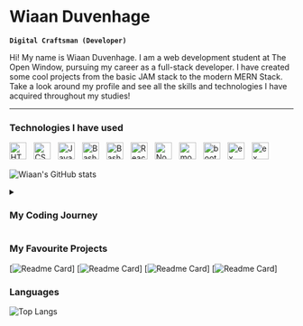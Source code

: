 # Wiaan Duvenhage

**`Digital Craftsman (Developer)`**

Hi! My name is Wiaan Duvenhage. I am a web development student at The Open Window, pursuing my career as a full-stack developer. I have created some cool projects from the basic JAM stack to the modern MERN Stack. Take a look around my profile and see all the skills and technologies I have acquired throughout my studies!

---

### Technologies I have used

<img align="left" alt="HTML" width="30px" style="padding-right:10px;" src="https://cdn.jsdelivr.net/gh/devicons/devicon/icons/html5/html5-plain.svg" />
<img align="left" alt="CSS" width="30px" style="padding-right:10px;" src="https://cdn.jsdelivr.net/gh/devicons/devicon/icons/css3/css3-plain.svg" />
<img align="left" alt="JavaScript" width="30px" style="padding-right:10px;" src="https://cdn.jsdelivr.net/gh/devicons/devicon/icons/javascript/javascript-plain.svg" />
<img align="left" alt="Bash" width="30px" style="padding-right:10px;" src="https://cdn.jsdelivr.net/gh/devicons/devicon/icons/typescript/typescript-original.svg" />
<img align="left" alt="Bash" width="30px" style="padding-right:10px;" src="https://cdn.jsdelivr.net/gh/devicons/devicon/icons/angularjs/angularjs-plain.svg" />
<img align="left" alt="React" width="30px" style="padding-right:10px;" src="https://cdn.jsdelivr.net/gh/devicons/devicon/icons/react/react-original.svg" />
<img align="left" alt="NodeJS" width="30px" style="padding-right:10px;" src="https://cdn.jsdelivr.net/gh/devicons/devicon/icons/nodejs/nodejs-original.svg" />
<img align="left" alt="mongodb" width="30px" style="padding-right:10px;" src="https://cdn.jsdelivr.net/gh/devicons/devicon/icons/mongodb/mongodb-original.svg" />
<img align="left" alt="bootstrap" width="30px" style="padding-right:10px;" src="https://cdn.jsdelivr.net/gh/devicons/devicon/icons/bootstrap/bootstrap-original.svg" />
<img align="left" alt="ex" width="30px" style="padding-right:10px;" src="https://cdn.jsdelivr.net/gh/devicons/devicon/icons/express/express-original.svg" />
<img align="left" alt="ex" width="30px" style="padding-right:10px;" src="https://cdn.jsdelivr.net/gh/devicons/devicon/icons/firebase/firebase-plain.svg" />



<br/>
<br/>

![Wiaan's GitHub stats](https://github-readme-stats.vercel.app/api?username=wiaandev&show_icons=true&theme=dark)

<details>
 <summary><h3>My Coding Journey</h3></summary>
My cousin introduced me to the life of software development when I was 17 and the workflow it entailed. I just fell in love with the way that you can type stuff onto a screen and cool things can happen, like websites that can be built, robot arms that could be moved and so much more. I got introduced to HTML when I was in Grade 12 (2018) and that even made me more intrigued to what other things I can do with other technologies. In 2021 I enrolled in a web development degree at The Open Window and I complete my studies in 2023 with a BA in Creative Technologies, specializing in Interactive Development. 
</details>


### My Favourite Projects
[![Readme Card](https://github-readme-stats.vercel.app/api/pin/?username=wiaandev&repo=rust-stash&theme=dark)]
[![Readme Card](https://github-readme-stats.vercel.app/api/pin/?username=wiaandev&repo=Topdog&theme=dark)]
[![Readme Card](https://github-readme-stats.vercel.app/api/pin/?username=wiaandev&repo=MVPStudio-Creative-Agency&theme=dark)]
[![Readme Card](https://github-readme-stats.vercel.app/api/pin/?username=wiaandev&repo=SerenGuard&theme=dark)]

### Languages
![Top Langs](https://github-readme-stats.vercel.app/api/top-langs/?username=wiaandev&hide=php&theme=dark)
